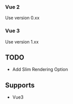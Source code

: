 ### Vue 2

Use version 0.xx

### Vue 3

Use version 1.xx

## TODO

- Add Slim Rendering Option

## Supports

- Vue3

